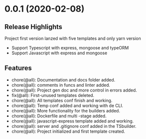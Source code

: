 # 0.0.1 (2020-02-08)

## Release Highlights
Project first version lanzed with five templates and only yarn version
- Support Typescript with express, mongoose and typeORM
- Support Javascript with express and mongoose

## Features
 - chore(@all): Documentation and docs folder added.
 - chore(@all): comments in funcs and linter added.
 - chore(@all): Project gen doc and more control in errors added.
 - fix(@all): First-unused templates deleted.
 - chore(@all): All templates conf finish and working.
 - chore(@all): Temp conf added and working with de CLI.
 - chore(@all): More functionality for the builders added.
 - chore(@all): Dockerfile and multi -stage added.
 - chore(@all): javascript-express template added and working.
 - chore(@all): server and .gitignore conf added in the TSbuilder.
 - chore(@all): Project initialized and  first template created.
